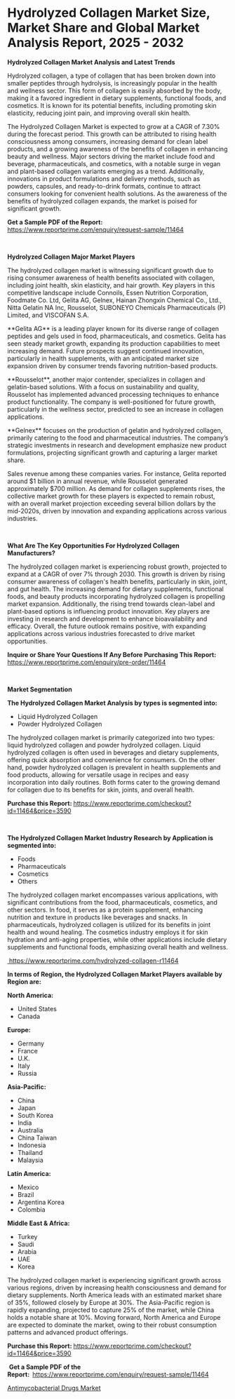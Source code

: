 <p><h1>Hydrolyzed Collagen Market Size, Market Share and Global Market Analysis Report, 2025 - 2032</h1></p><p><strong>Hydrolyzed Collagen Market Analysis and Latest Trends</strong></p>
<p><p>Hydrolyzed collagen, a type of collagen that has been broken down into smaller peptides through hydrolysis, is increasingly popular in the health and wellness sector. This form of collagen is easily absorbed by the body, making it a favored ingredient in dietary supplements, functional foods, and cosmetics. It is known for its potential benefits, including promoting skin elasticity, reducing joint pain, and improving overall skin health.</p><p>The Hydrolyzed Collagen Market is expected to grow at a CAGR of 7.30% during the forecast period. This growth can be attributed to rising health consciousness among consumers, increasing demand for clean label products, and a growing awareness of the benefits of collagen in enhancing beauty and wellness. Major sectors driving the market include food and beverage, pharmaceuticals, and cosmetics, with a notable surge in vegan and plant-based collagen variants emerging as a trend. Additionally, innovations in product formulations and delivery methods, such as powders, capsules, and ready-to-drink formats, continue to attract consumers looking for convenient health solutions. As the awareness of the benefits of hydrolyzed collagen expands, the market is poised for significant growth.</p></p>
<p><strong>Get a Sample PDF of the Report:&nbsp;</strong> <a href="https://www.reportprime.com/enquiry/request-sample/11464?utm_campaign=2736&utm_medium=2&utm_source=Github&utm_content=ia&utm_term=20032025&utm_id=hydrolyzed-collagen">https://www.reportprime.com/enquiry/request-sample/11464</a></p>
<p>&nbsp;</p>
<p><strong>Hydrolyzed Collagen Major Market Players</strong></p>
<p><p>The hydrolyzed collagen market is witnessing significant growth due to rising consumer awareness of health benefits associated with collagen, including joint health, skin elasticity, and hair growth. Key players in this competitive landscape include Connoils, Essen Nutrition Corporation, Foodmate Co. Ltd, Gelita AG, Gelnex, Hainan Zhongxin Chemical Co., Ltd., Nitta Gelatin NA Inc, Rousselot, SUBONEYO Chemicals Pharmaceuticals (P) Limited, and VISCOFAN S.A.</p><p>**Gelita AG** is a leading player known for its diverse range of collagen peptides and gels used in food, pharmaceuticals, and cosmetics. Gelita has seen steady market growth, expanding its production capabilities to meet increasing demand. Future prospects suggest continued innovation, particularly in health supplements, with an anticipated market size expansion driven by consumer trends favoring nutrition-based products.</p><p>**Rousselot**, another major contender, specializes in collagen and gelatin-based solutions. With a focus on sustainability and quality, Rousselot has implemented advanced processing techniques to enhance product functionality. The company is well-positioned for future growth, particularly in the wellness sector, predicted to see an increase in collagen applications.</p><p>**Gelnex** focuses on the production of gelatin and hydrolyzed collagen, primarily catering to the food and pharmaceutical industries. The company’s strategic investments in research and development emphasize new product formulations, projecting significant growth and capturing a larger market share.</p><p>Sales revenue among these companies varies. For instance, Gelita reported around $1 billion in annual revenue, while Rousselot generated approximately $700 million. As demand for collagen supplements rises, the collective market growth for these players is expected to remain robust, with an overall market projection exceeding several billion dollars by the mid-2020s, driven by innovation and expanding applications across various industries.</p></p>
<p>&nbsp;</p>
<p><strong>What Are The Key Opportunities For Hydrolyzed Collagen Manufacturers?</strong></p>
<p><p>The hydrolyzed collagen market is experiencing robust growth, projected to expand at a CAGR of over 7% through 2030. This growth is driven by rising consumer awareness of collagen's health benefits, particularly in skin, joint, and gut health. The increasing demand for dietary supplements, functional foods, and beauty products incorporating hydrolyzed collagen is propelling market expansion. Additionally, the rising trend towards clean-label and plant-based options is influencing product innovation. Key players are investing in research and development to enhance bioavailability and efficacy. Overall, the future outlook remains positive, with expanding applications across various industries forecasted to drive market opportunities.</p></p>
<p><strong>Inquire or Share Your Questions If Any Before Purchasing This Report:</strong> <a href="https://www.reportprime.com/enquiry/pre-order/11464?utm_campaign=2736&utm_medium=2&utm_source=Github&utm_content=ia&utm_term=20032025&utm_id=hydrolyzed-collagen">https://www.reportprime.com/enquiry/pre-order/11464</a></p>
<p>&nbsp;</p>
<p><strong>Market Segmentation</strong></p>
<p><strong>The Hydrolyzed Collagen Market Analysis by types is segmented into:</strong></p>
<p><ul><li>Liquid Hydrolyzed Collagen</li><li>Powder Hydrolyzed Collagen</li></ul></p>
<p><p>The hydrolyzed collagen market is primarily categorized into two types: liquid hydrolyzed collagen and powder hydrolyzed collagen. Liquid hydrolyzed collagen is often used in beverages and dietary supplements, offering quick absorption and convenience for consumers. On the other hand, powder hydrolyzed collagen is prevalent in health supplements and food products, allowing for versatile usage in recipes and easy incorporation into daily routines. Both forms cater to the growing demand for collagen due to its benefits for skin, joints, and overall health.</p></p>
<p><strong>Purchase this Report:&nbsp;</strong><a href="https://www.reportprime.com/checkout?id=11464&price=3590&utm_campaign=2736&utm_medium=2&utm_source=Github&utm_content=ia&utm_term=20032025&utm_id=hydrolyzed-collagen">https://www.reportprime.com/checkout?id=11464&price=3590</a></p>
<p>&nbsp;</p>
<p><strong>The Hydrolyzed Collagen Market Industry Research by Application is segmented into:</strong></p>
<p><ul><li>Foods</li><li>Pharmaceuticals</li><li>Cosmetics</li><li>Others</li></ul></p>
<p><p>The hydrolyzed collagen market encompasses various applications, with significant contributions from the food, pharmaceuticals, cosmetics, and other sectors. In food, it serves as a protein supplement, enhancing nutrition and texture in products like beverages and snacks. In pharmaceuticals, hydrolyzed collagen is utilized for its benefits in joint health and wound healing. The cosmetics industry employs it for skin hydration and anti-aging properties, while other applications include dietary supplements and functional foods, emphasizing overall health and wellness.</p></p>
<p><a href="https://www.reportprime.com/hydrolyzed-collagen-r11464?utm_campaign=2736&utm_medium=2&utm_source=Github&utm_content=ia&utm_term=20032025&utm_id=hydrolyzed-collagen">&nbsp;https://www.reportprime.com/hydrolyzed-collagen-r11464</a></p>
<p><strong>In terms of Region, the Hydrolyzed Collagen Market Players available by Region are:</strong></p>
<p>
    <p> <strong> North America: </strong>
        <ul>
            <li>United States</li>
            <li>Canada</li>
        </ul>
        </p> 
    <p> <strong> Europe: </strong>
        <ul>
            <li>Germany</li>
            <li>France</li>
            <li>U.K.</li>
            <li>Italy</li>
            <li>Russia</li>
        </ul>
        </p> 
    <p> <strong> Asia-Pacific: </strong>
        <ul>
            <li>China</li>
            <li>Japan</li>
            <li>South Korea</li>
            <li>India</li>
            <li>Australia</li>
            <li>China Taiwan</li>
            <li>Indonesia</li>
            <li>Thailand</li>
            <li>Malaysia</li>
        </ul>
        </p> 
    <p> <strong> Latin America: </strong>
        <ul>
            <li>Mexico</li>
            <li>Brazil</li>
            <li>Argentina Korea</li>
            <li>Colombia</li>
        </ul>
        </p> 
    <p> <strong> Middle East & Africa: </strong>
        <ul>
            <li>Turkey</li>
            <li>Saudi</li>
            <li>Arabia</li>
            <li>UAE</li>
            <li>Korea</li>
        </ul>
    </p>
    </p>
<p><p>The hydrolyzed collagen market is experiencing significant growth across various regions, driven by increasing health consciousness and demand for dietary supplements. North America leads with an estimated market share of 35%, followed closely by Europe at 30%. The Asia-Pacific region is rapidly expanding, projected to capture 25% of the market, while China holds a notable share at 10%. Moving forward, North America and Europe are expected to dominate the market, owing to their robust consumption patterns and advanced product offerings.</p></p>
<p><strong>Purchase this Report: </strong><a href="https://www.reportprime.com/checkout?id=11464&price=3590&utm_campaign=2736&utm_medium=2&utm_source=Github&utm_content=ia&utm_term=20032025&utm_id=hydrolyzed-collagen">https://www.reportprime.com/checkout?id=11464&price=3590</a></p>
<p>&nbsp;<strong>Get a Sample PDF of the Report:&nbsp;&nbsp;</strong><a href="https://www.reportprime.com/enquiry/request-sample/11464?utm_campaign=2736&utm_medium=2&utm_source=Github&utm_content=ia&utm_term=20032025&utm_id=hydrolyzed-collagen">https://www.reportprime.com/enquiry/request-sample/11464</a></p>
<p><strong></strong></p>
<p><p><a href="https://github.com/suzorfazlikb/Market-Research-Report-List-1/blob/main/antimycobacterial-drugs-market.md?utm_campaign=2736&utm_medium=2&utm_source=Github&utm_content=ia&utm_term=20032025&utm_id=hydrolyzed-collagen">Antimycobacterial Drugs Market</a></p></p>